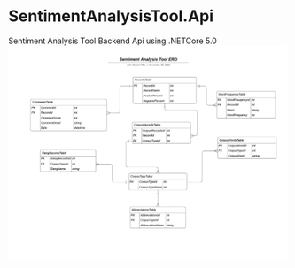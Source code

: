 # SentimentAnalysisTool.Api
Sentiment Analysis Tool Backend Api using .NETCore 5.0
![alt text](https://github.com/johnvillar41/SentimentAnalysisTool.Api/blob/f2674520bd2dfb7d85d440d83da2dcb147f25cbf/SentimentAnalysisTool.Erd.png?raw=true)
